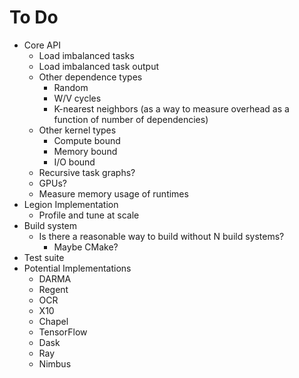 # To Do

  * Core API
      * Load imbalanced tasks
      * Load imbalanced task output
      * Other dependence types
          * Random
          * W/V cycles
          * K-nearest neighbors (as a way to measure overhead as a function of number of dependencies)
      * Other kernel types
          * Compute bound
          * Memory bound
          * I/O bound
      * Recursive task graphs?
      * GPUs?
      * Measure memory usage of runtimes
  * Legion Implementation
      * Profile and tune at scale
  * Build system
      * Is there a reasonable way to build without N build systems?
          * Maybe CMake?
  * Test suite
  * Potential Implementations
      * DARMA
      * Regent
      * OCR
      * X10
      * Chapel
      * TensorFlow
      * Dask
      * Ray
      * Nimbus
